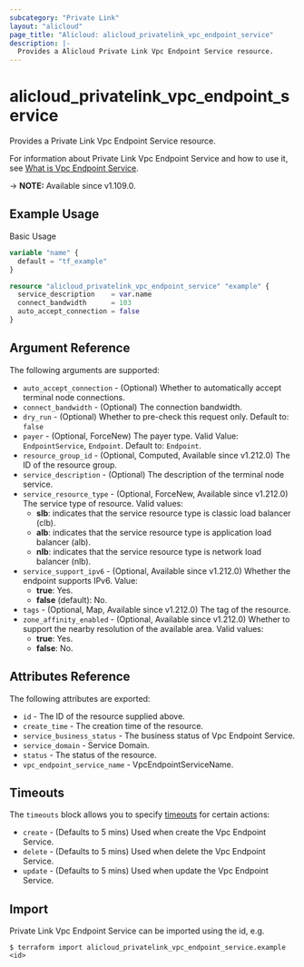 ```yaml
---
subcategory: "Private Link"
layout: "alicloud"
page_title: "Alicloud: alicloud_privatelink_vpc_endpoint_service"
description: |-
  Provides a Alicloud Private Link Vpc Endpoint Service resource.
---
```


# alicloud_privatelink_vpc_endpoint_service

Provides a Private Link Vpc Endpoint Service resource. 

For information about Private Link Vpc Endpoint Service and how to use it, see [What is Vpc Endpoint Service](https://www.alibabacloud.com/help/en/privatelink/latest/api-privatelink-2020-04-15-createvpcendpointservice).

-> **NOTE:** Available since v1.109.0.

## Example Usage

Basic Usage

```terraform
variable "name" {
  default = "tf_example"
}

resource "alicloud_privatelink_vpc_endpoint_service" "example" {
  service_description    = var.name
  connect_bandwidth      = 103
  auto_accept_connection = false
}
```

## Argument Reference

The following arguments are supported:
* `auto_accept_connection` - (Optional) Whether to automatically accept terminal node connections.
* `connect_bandwidth` - (Optional) The connection bandwidth.
* `dry_run` - (Optional) Whether to pre-check this request only. Default to: `false`
* `payer` - (Optional, ForceNew) The payer type. Valid Value: `EndpointService`, `Endpoint`. Default to: `Endpoint`.
* `resource_group_id` - (Optional, Computed, Available since v1.212.0) The ID of the resource group.
* `service_description` - (Optional) The description of the terminal node service.
* `service_resource_type` - (Optional, ForceNew, Available since v1.212.0) The service type of resource. Valid values:
  - **slb**: indicates that the service resource type is classic load balancer (clb).
  - **alb**: indicates that the service resource type is application load balancer (alb).
  - **nlb**: indicates that the service resource type is network load balancer (nlb).
* `service_support_ipv6` - (Optional, Available since v1.212.0) Whether the endpoint supports IPv6. Value:
  - **true**: Yes.
  - **false** (default): No.
* `tags` - (Optional, Map, Available since v1.212.0) The tag of the resource.
* `zone_affinity_enabled` - (Optional, Available since v1.212.0) Whether to support the nearby resolution of the available area. Valid values:
  - **true**: Yes.
  - **false**: No.

## Attributes Reference

The following attributes are exported:
* `id` - The ID of the resource supplied above.
* `create_time` - The creation time of the resource.
* `service_business_status` - The business status of Vpc Endpoint Service.
* `service_domain` - Service Domain.
* `status` - The status of the resource.
* `vpc_endpoint_service_name` - VpcEndpointServiceName.

## Timeouts

The `timeouts` block allows you to specify [timeouts](https://www.terraform.io/docs/configuration-0-11/resources.html#timeouts) for certain actions:
* `create` - (Defaults to 5 mins) Used when create the Vpc Endpoint Service.
* `delete` - (Defaults to 5 mins) Used when delete the Vpc Endpoint Service.
* `update` - (Defaults to 5 mins) Used when update the Vpc Endpoint Service.

## Import

Private Link Vpc Endpoint Service can be imported using the id, e.g.

```shell
$ terraform import alicloud_privatelink_vpc_endpoint_service.example <id>
```